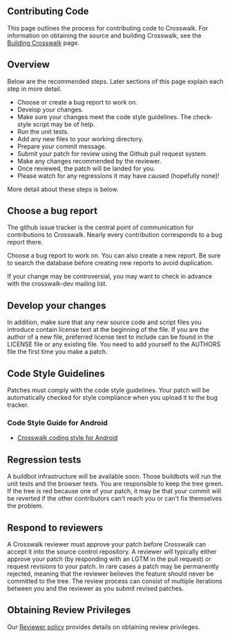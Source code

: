 ## Contributing Code
This page outlines the process for contributing code to Crosswalk. For information on obtaining the source and building Crosswalk, see the [Building Crosswalk](#contribute/building_crosswalk) page.

## Overview
Below are the recommended steps. Later sections of this page explain each step in more detail.
* Choose or create a bug report to work on.
* Develop your changes.
* Make sure your changes meet the code style guidelines. The check-style script may be of help.
* Run the unit tests.
* Add any new files to your working directory.
* Prepare your commit message.
* Submit your patch for review using the Github pull request system.
* Make any changes recommended by the reviewer.
* Once reviewed, the patch will be landed for you.
* Please watch for any regressions it may have caused (hopefully none)!

More detail about these steps is below.

## Choose a bug report
The github issue tracker is the central point of communication for contributions to Crosswalk. Nearly every contribution corresponds to a bug report there.

Choose a bug report to work on. You can also create a new report. Be sure to search the database before creating new reports to avoid duplication.

If your change may be controversial, you may want to check in advance with the crosswalk-dev mailing list.

## Develop your changes
In addition, make sure that any new source code and script files you introduce contain license text at the beginning of the file. If you are the author of a new file, preferred license text to include can be found in the LICENSE file or any existing file. You need to add yourself to the AUTHORS file the first time you make a patch.

## Code Style Guidelines
Patches must comply with the code style guidelines. Your patch will be automatically checked for style compliance when you upload it to the bug tracker.

### Code Style Guide for Android
* [Crosswalk coding style for Android](Coding-Style-of-XWalk-for-Android)

## Regression tests

A buildbot infrastructure will be available soon. Those buildbots will run the unit tests and the browser tests. You are responsible to keep 
the tree green. If the tree is red because one of your patch, it may be that your commit will be reverted if the other contributors can't reach 
you or can't fix themselves the problem.

## Respond to reviewers
A Crosswalk reviewer must approve your patch before Crosswalk can accept it into the source control repository. A reviewer will typically either approve your patch (by responding with an LGTM in the pull request) or request revisions to your patch. In rare cases a patch may be permanently rejected, meaning that the reviewer believes the feature should never be committed to the tree. The review process can consist of multiple iterations between you and the reviewer as you submit revised patches.

## Obtaining Review Privileges
Our [Reviewer policy](#contribute/Reviewer_Policy) provides details on obtaining review privileges.
